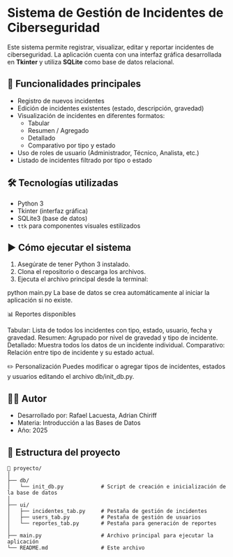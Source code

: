 # Sistema de Gestión de Incidentes de Ciberseguridad

Este sistema permite registrar, visualizar, editar y reportar incidentes de ciberseguridad. La aplicación cuenta con una interfaz gráfica desarrollada en **Tkinter** y utiliza **SQLite** como base de datos relacional.

## 📌 Funcionalidades principales

- Registro de nuevos incidentes
- Edición de incidentes existentes (estado, descripción, gravedad)
- Visualización de incidentes en diferentes formatos:
  - Tabular
  - Resumen / Agregado
  - Detallado
  - Comparativo por tipo y estado
- Uso de roles de usuario (Administrador, Técnico, Analista, etc.)
- Listado de incidentes filtrado por tipo o estado

## 🛠️ Tecnologías utilizadas

- Python 3
- Tkinter (interfaz gráfica)
- SQLite3 (base de datos)
- `ttk` para componentes visuales estilizados

## ▶️ Cómo ejecutar el sistema

1. Asegúrate de tener Python 3 instalado.
2. Clona el repositorio o descarga los archivos.
3. Ejecuta el archivo principal desde la terminal:

python main.py
La base de datos se crea automáticamente al iniciar la aplicación si no existe.

📊 Reportes disponibles

Tabular: Lista de todos los incidentes con tipo, estado, usuario, fecha y gravedad.
Resumen: Agrupado por nivel de gravedad y tipo de incidente.
Detallado: Muestra todos los datos de un incidente individual.
Comparativo: Relación entre tipo de incidente y su estado actual.

✏️ Personalización
Puedes modificar o agregar tipos de incidentes, estados y usuarios editando el archivo db/init_db.py.

## 👨‍💻 Autor
- Desarrollado por: Rafael Lacuesta, Adrian Chiriff
- Materia: Introducción a las Bases de Datos
- Año: 2025

## 📂 Estructura del proyecto

```text
📁 proyecto/
│
├── db/
│   └── init_db.py            # Script de creación e inicialización de la base de datos
│
├── ui/
│   ├── incidentes_tab.py     # Pestaña de gestión de incidentes
│   ├── users_tab.py          # Pestaña de gestión de usuarios
│   └── reportes_tab.py       # Pestaña para generación de reportes
│
├── main.py                   # Archivo principal para ejecutar la aplicación
└── README.md                 # Este archivo


